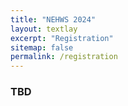 ```yaml
---
title: "NEHWS 2024"
layout: textlay
excerpt: "Registration"
sitemap: false
permalink: /registration
---
```


### **TBD** ###

